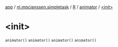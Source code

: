 [app](../../../index.md) / [nl.mpcjanssen.simpletask](../../index.md) / [R](../index.md) / [animator](index.md) / [&lt;init&gt;](.)

# &lt;init&gt;

`animator()`
`animator()`
`animator()`
`animator()`